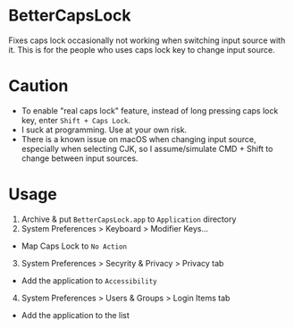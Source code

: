 # BetterCapsLock
Fixes caps lock occasionally not working when switching input source with it.
This is for the people who uses caps lock key to change input source.

# Caution
- To enable "real caps lock" feature, instead of long pressing caps lock key, enter ```Shift + Caps Lock```.
- I suck at programming. Use at your own risk.
- There is a known issue on macOS when changing input source, especially when selecting CJK, so I assume/simulate CMD + Shift to change between input sources.

# Usage
1. Archive & put ```BetterCapsLock.app``` to ```Application``` directory
2. System Preferences > Keyboard > Modifier Keys...
  - Map Caps Lock to ```No Action```
3. System Preferences > Secyrity & Privacy > Privacy tab
  - Add the application to ```Accessibility```
4. System Preferences > Users & Groups > Login Items tab
  - Add the application to the list
